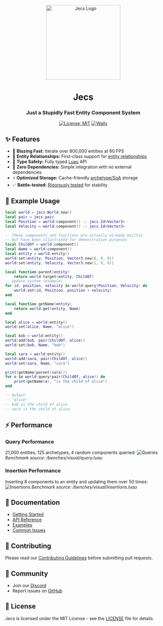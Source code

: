 <div align="center">
  <img src="assets/image-5.png" width="240" alt="Jecs Logo"/>

  # Jecs
  ### Just a Stupidly Fast Entity Component System

  [![License: MIT](https://img.shields.io/badge/License-MIT-blue.svg?style=for-the-badge)](LICENSE)
  [![Wally](https://img.shields.io/github/v/tag/ukendio/jecs?&style=for-the-badge)](https://wally.run/package/ukendio/jecs)
</div>

## ✨ Features

- 🚀 **Blazing Fast:** Iterate over 800,000 entities at 60 FPS
- 🔗 **Entity Relationships:** First-class support for [entity relationships](https://ajmmertens.medium.com/building-games-in-ecs-with-entity-relationships-657275ba2c6c)
- 📝 **Type Safety:** Fully typed [Luau](https://luau-lang.org/) API
- 🎯 **Zero Dependencies:** Simple integration with no external dependencies
- ⚡ **Optimized Storage:** Cache-friendly [archetype/SoA](https://ajmmertens.medium.com/building-an-ecs-2-archetypes-and-vectorization-fe21690805f9) storage
- ✅ **Battle-tested:** [Rigorously tested](https://github.com/Ukendio/jecs/actions/workflows/ci.yaml) for stability

## 🚀 Example Usage

```lua
local world = jecs.World.new()
local pair = jecs.pair
local Position = world:component() :: jecs.Id<Vector3>
local Velocity = world:component() :: jecs.Id<Vector3>

-- These components and functions are actually already builtin
-- but have been illustrated for demonstration purposes
local ChildOf = world:component()
local Name = world:component()
local entity = world:entity()
world:set(entity, Position, Vector3.new(0, 0, 0))
world:set(entity, Velocity, Vector3.new(1, 0, 0))

local function parent(entity)
    return world:target(entity, ChildOf)
-- Update system (example)
for id, position, velocity in world:query(Position, Velocity) do
    world:set(id, Position, position + velocity)
end

local function getName(entity)
    return world:get(entity, Name)
end

local alice = world:entity()
world:set(alice, Name, "alice")

local bob = world:entity()
world:add(bob, pair(ChildOf, alice))
world:set(bob, Name, "bob")

local sara = world:entity()
world:add(sara, pair(ChildOf, alice))
world:set(sara, Name, "sara")

print(getName(parent(sara)))
for e in world:query(pair(ChildOf, alice)) do
    print(getName(e), "is the child of alice")
end

-- Output
-- "alice"
-- bob is the child of alice
-- sara is the child of alice
```

## ⚡ Performance

### Query Performance
21,000 entities, 125 archetypes, 4 random components queried:
![Queries](assets/image-3.png)
*Benchmark source: /benches/visual/query.luau*

### Insertion Performance
Inserting 8 components to an entity and updating them over 50 times:
![Insertions](assets/image-4.png)
*Benchmark source: /benches/visual/insertions.luau*

## 📖 Documentation

- [Getting Started](docs/learn/overview/get-started.md)
- [API Reference](docs/api/jecs.md)
- [Examples](examples/)
- [Common Issues](docs/learn/faq/common-issues.md)

## 🤝 Contributing

Please read our [Contributing Guidelines](CONTRIBUTING.md) before submitting pull requests.

## 💬 Community

- Join our [Discord](https://discord.gg/h2NV8PqhAD)
- Report issues on [GitHub](https://github.com/ukendio/jecs/issues)

## 📄 License

Jecs is licensed under the MIT License - see the [LICENSE](LICENSE) file for details.
```
